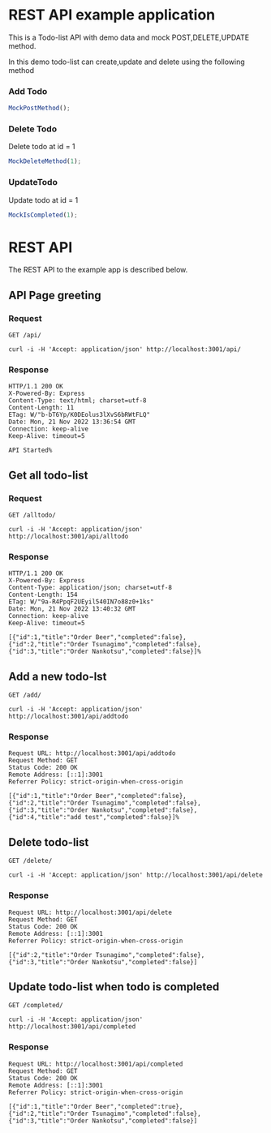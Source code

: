 # REST API example application

This is a Todo-list API with demo data and mock POST,DELETE,UPDATE method.

In this demo todo-list can create,update and delete using the following method

### Add Todo

```javascript
MockPostMethod();
```

### Delete Todo

Delete todo at id = 1

```javascript
MockDeleteMethod(1);
```

### UpdateTodo

Update todo at id = 1

```javascript
MockIsCompleted(1);
```

# REST API

The REST API to the example app is described below.

## API Page greeting

### Request

`GET /api/`

    curl -i -H 'Accept: application/json' http://localhost:3001/api/

### Response

    HTTP/1.1 200 OK
    X-Powered-By: Express
    Content-Type: text/html; charset=utf-8
    Content-Length: 11
    ETag: W/"b-bT6Yp/K0DEolus3lXvS6bRWtFLQ"
    Date: Mon, 21 Nov 2022 13:36:54 GMT
    Connection: keep-alive
    Keep-Alive: timeout=5

    API Started%

## Get all todo-list

### Request

`GET /alltodo/`

    curl -i -H 'Accept: application/json' http://localhost:3001/api/alltodo

### Response

    HTTP/1.1 200 OK
    X-Powered-By: Express
    Content-Type: application/json; charset=utf-8
    Content-Length: 154
    ETag: W/"9a-R4PpqF2UEyil540IN7o88z0+1ks"
    Date: Mon, 21 Nov 2022 13:40:32 GMT
    Connection: keep-alive
    Keep-Alive: timeout=5

    [{"id":1,"title":"Order Beer","completed":false},
    {"id":2,"title":"Order Tsunagimo","completed":false},
    {"id":3,"title":"Order Nankotsu","completed":false}]%

## Add a new todo-lst

`GET /add/`

    curl -i -H 'Accept: application/json' http://localhost:3001/api/addtodo

### Response

    Request URL: http://localhost:3001/api/addtodo
    Request Method: GET
    Status Code: 200 OK
    Remote Address: [::1]:3001
    Referrer Policy: strict-origin-when-cross-origin

    [{"id":1,"title":"Order Beer","completed":false},
    {"id":2,"title":"Order Tsunagimo","completed":false},
    {"id":3,"title":"Order Nankotsu","completed":false},
    {"id":4,"title":"add test","completed":false}]%

## Delete todo-list

`GET /delete/`

    curl -i -H 'Accept: application/json' http://localhost:3001/api/delete

### Response

    Request URL: http://localhost:3001/api/delete
    Request Method: GET
    Status Code: 200 OK
    Remote Address: [::1]:3001
    Referrer Policy: strict-origin-when-cross-origin

    [{"id":2,"title":"Order Tsunagimo","completed":false},
    {"id":3,"title":"Order Nankotsu","completed":false}]

## Update todo-list when todo is completed

`GET /completed/`

    curl -i -H 'Accept: application/json' http://localhost:3001/api/completed

### Response

    Request URL: http://localhost:3001/api/completed
    Request Method: GET
    Status Code: 200 OK
    Remote Address: [::1]:3001
    Referrer Policy: strict-origin-when-cross-origin

    [{"id":1,"title":"Order Beer","completed":true},
    {"id":2,"title":"Order Tsunagimo","completed":false},
    {"id":3,"title":"Order Nankotsu","completed":false}]
